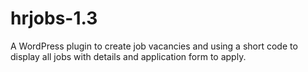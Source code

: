 # hrjobs-1.3
A WordPress plugin to create job vacancies and using a short code to display all jobs with details and application form to apply.
